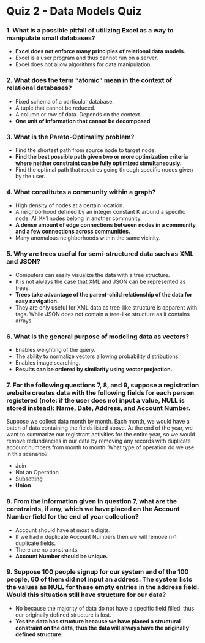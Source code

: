 # Quiz 2 - Data Models Quiz

### 1. What is a possible pitfall of utilizing Excel as a way to manipulate small databases?

- **Excel does not enforce many principles of relational data models.**
- Excel is a user program and thus cannot run on a server.
- Excel does not allow algorithms for data manipulation.

### 2. What does the term “atomic” mean in the context of relational databases?

- Fixed schema of a particular database.
- A tuple that cannot be reduced.
- A column or row of data. Depends on the context.
- **One unit of information that cannot be decomposed**

### 3. What is the Pareto-Optimality problem?

- Find the shortest path from source node to target node.
- **Find the best possible path given two or more optimization criteria where neither constraint can be fully optimized simultaneously.**
- Find the optimal path that requires going through specific nodes given by the user.

### 4. What constitutes a community within a graph?

- High density of nodes at a certain location.
- A neighborhood defined by an integer constant K around a specific node. All K+1 nodes belong in another community.
- **A dense amount of edge connections between nodes in a community and a few connections across communities.**
- Many anomalous neighborhoods within the same vicinity.

### 5. Why are trees useful for semi-structured data such as XML and JSON?

- Computers can easily visualize the data with a tree structure.
- It is not always the case that XML and JSON can be represented as trees.
- **Trees take advantage of the parent-child relationship of the data for easy navigation.**
- They are only useful for XML data as tree-like structure is apparent with tags. While JSON does not contain a tree-like structure as it contains arrays.

### 6. What is the general purpose of modeling data as vectors?

- Enables weighting of the query.
- The ability to normalize vectors allowing probability distributions.
- Enables image searching.
- **Results can be ordered by similarity using vector projection.**

### 7. For the following questions 7, 8, and 9, suppose a registration website creates data with the following fields for each person registered (note: if the user does not input a value, NULL is stored instead): Name, Date, Address, and Account Number.

Suppose we collect data month by month. Each month, we would have a batch of data containing the fields listed above. At the end of the year, we want to summarize our registrant activities for the entire year, so we would remove redundancies in our data by removing any records with duplicate account numbers from month to month. What type of operation do we use in this scenario?

- Join
- Not an Operation
- Subsetting
- **Union**

### 8. From the information given in question 7, what are the constraints, if any, which we have placed on the Account Number field for the end of year collection?

- Account should have at most n digits.
- If we had n duplicate Account Numbers then we will remove n-1 duplicate fields.
- There are no constraints.
- **Account Number should be unique.**

### 9. Suppose 100 people signup for our system and of the 100 people, 60 of them did not input an address. The system lists the values as NULL for these empty entries in the address field. Would this situation still have structure for our data?

- No because the majority of data do not have a specific field filled, thus our originally defined structure is lost.
- **Yes the data has structure because we have placed a structural constraint on the data, thus the data will always have the originally defined structure.**
